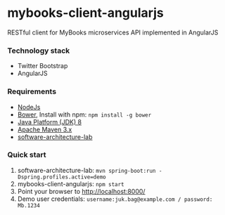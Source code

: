 # mybooks-client-angularjs
RESTful client for MyBooks microservices API implemented in AngularJS

### Technology stack ###

 - Twitter Bootstrap
 - AngularJS

### Requirements ###

* [NodeJs](https://nodejs.org)
* [Bower](https://bower.io/), Install with npm: `npm install -g bower`
* [Java Platform (JDK) 8](http://www.oracle.com/technetwork/java/javase/downloads/index.html)
* [Apache Maven 3.x](http://maven.apache.org/)
* [software-architecture-lab](https://github.com/mstane/software-architecture-lab)

### Quick start ###

1. software-architecture-lab: `mvn spring-boot:run -Dspring.profiles.active=demo`
2. mybooks-client-angularjs: `npm start`
3. Point your browser to [http://localhost:8000/](http://localhost:8000/)
4. Demo user credentials: `username:juk.bag@example.com / password: Mb.1234`




